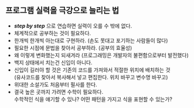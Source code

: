 ## 프로그램 실력을 극강으로 늘리는 법

- _**step by step**_ 으로 연습하면 실력이 오를 수 밖에 없다.
- 체계적으로 공부하는 것이 필요하다.
- 한개씩 한개씩 아는대로 구현하라. (손도 못대고 포기하는 사람들이 많다)
- 필요한 시점에 문법을 찾아서 공부하라. (공부의 효율성)
- 왜 이렇게 변화했는지 되새겨라 (프로그래밍은 개발자의 불편함으로부터 발전했다)
- 백지 상태에서 치는건 신입이 아니다.
- 신입이 길러야 할 것은 기존의 코드를 가져와서 적절한 위치에 배치하는 것 <br>(유사코드를 찾아서 복사해서 넣고 편집한다. 위치 바꾸고 변수명 바꾸고)
- 위대한 소설가도 처음부터 필사를 한다.
- 결국 높은 곳까지 가려면 수학이 필요하다. <br>수학적인 식을 얘기할 수 있나?
  어떤 패턴을 가지고 식을 표현할 수 있는가?
